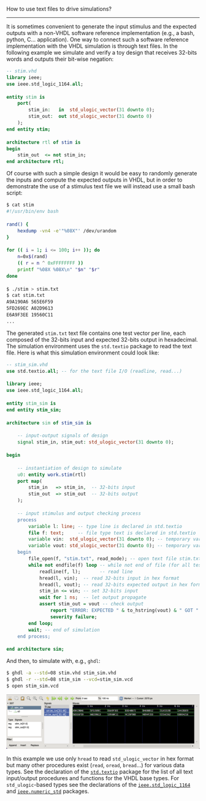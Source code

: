 <!--
Copyright © Telecom Paris
Copyright © Renaud Pacalet (renaud.pacalet@telecom-paris.fr)

This file must be used under the terms of the CeCILL. This source
file is licensed as described in the file COPYING, which you should
have received as part of this distribution. The terms are also
available at:
https://cecill.info/licences/Licence_CeCILL_V2.1-en.html
-->

How to use text files to drive simulations?

---

It is sometimes convenient to generate the input stimulus and the expected outputs with a non-VHDL software reference implementation (e.g., a bash, python, C… application).
One way to connect such a software reference implementation with the VHDL simulation is through text files.
In the following example we simulate and verify a toy design that receives 32-bits words and outputs their bit-wise negation:

```vhdl
-- stim.vhd
library ieee;
use ieee.std_logic_1164.all;

entity stim is
    port(
        stim_in:   in  std_ulogic_vector(31 downto 0);
        stim_out:  out std_ulogic_vector(31 downto 0)
    );
end entity stim;

architecture rtl of stim is
begin
    stim_out  <= not stim_in;
end architecture rtl;
```

Of course with such a simple design it would be easy to randomly generate the inputs and compute the expected outputs in VHDL, but in order to demonstrate the use of a stimulus text file we will instead use a small bash script:

```bash
$ cat stim
#!/usr/bin/env bash

rand() {
    hexdump -vn4 -e'"%08X"' /dev/urandom
}

for (( i = 1; i <= 100; i++ )); do
    n=0x$(rand)
    (( r = n ^ 0xFFFFFFFF ))
    printf "%08X %08X\n" "$n" "$r"
done

$ ./stim > stim.txt
$ cat stim.txt
A9A190A6 565E6F59
5FD269EC A02D9613
E6A9F3EE 19560C11
...
```

The generated `stim.txt` text file contains one test vector per line, each composed of the 32-bits input and expected 32-bits output in hexadecimal.
The simulation environment uses the `std.textio` package to read the text file.
Here is what this simulation environment could look like:

```vhdl
-- stim_sim.vhd
use std.textio.all; -- for the text file I/O (readline, read...)

library ieee;
use ieee.std_logic_1164.all;

entity stim_sim is
end entity stim_sim;

architecture sim of stim_sim is

    -- input-output signals of design
    signal stim_in, stim_out: std_ulogic_vector(31 downto 0);

begin

    -- instantiation of design to simulate
    u0: entity work.stim(rtl)
    port map(
        stim_in   => stim_in,  -- 32-bits input
        stim_out  => stim_out  -- 32-bits output
    );

    -- input stimulus and output checking process
    process
        variable l: line; -- type line is declared in std.textio
        file f: text;     -- file type text is declared in std.textio
        variable vin:  std_ulogic_vector(31 downto 0); -- temporary variable to read inputs
        variable vout: std_ulogic_vector(31 downto 0); -- temporary variable to read outputs
    begin
        file_open(f, "stim.txt", read_mode); -- open text file stim.txt in read mode
        while not endfile(f) loop -- while not end of file (for all test vectors)
            readline(f, l);       -- read line
            hread(l, vin);  -- read 32-bits input in hex format
            hread(l, vout); -- read 32-bits expected output in hex format
            stim_in <= vin; -- set 32-bits input
            wait for 1 ns;  -- let output propagate
            assert stim_out = vout -- check output
                report "ERROR: EXPECTED " & to_hstring(vout) & " GOT " & to_hstring(stim_out)
                severity failure;
        end loop;
        wait; -- end of simulation
    end process;

end architecture sim;
```

And then, to simulate with, e.g., `ghdl`:

```bash
$ ghdl -a --std=08 stim.vhd stim_sim.vhd
$ ghdl -r --std=08 stim_sim --vcd=stim_sim.vcd
$ open stim_sim.vcd
```

![Simulation waveforms](/images/stim.png)

In this example we use only `hread` to read `std_ulogic_vector` in hex format but many other procedures exist (`read`, `oread`, `bread`…) for various data types.
See the declaration of the [`std.textio`](/doc/data/textio.vhd) package for the list of all text input/output procedures and functions for the VHDL base types.
For `std_ulogic`-based types see the declarations of the [`ieee.std_logic_1164`](/doc/data/std_logic_1164.vhd) and [`ieee.numeric_std`](/doc/data/numeric_std.vhd) packages.

<!-- vim: set tabstop=4 softtabstop=4 shiftwidth=4 expandtab textwidth=0: -->
